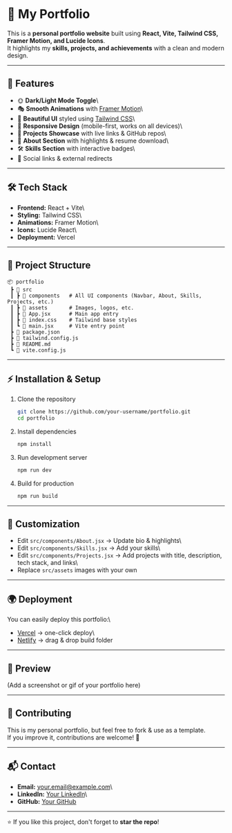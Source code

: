 # 🌟 My Portfolio

This is a **personal portfolio website** built using **React, Vite,
Tailwind CSS, Framer Motion, and Lucide Icons**.\
It highlights my **skills, projects, and achievements** with a clean and
modern design.

------------------------------------------------------------------------

## 🚀 Features

-   🌞 **Dark/Light Mode Toggle**\
-   🎭 **Smooth Animations** with [Framer
    Motion](https://www.framer.com/motion/)\
-   🎨 **Beautiful UI** styled using [Tailwind
    CSS](https://tailwindcss.com/)\
-   📱 **Responsive Design** (mobile-first, works on all devices)\
-   📂 **Projects Showcase** with live links & GitHub repos\
-   📑 **About Section** with highlights & resume download\
-   🛠️ **Skills Section** with interactive badges\
-   🔗 Social links & external redirects

------------------------------------------------------------------------

## 🛠️ Tech Stack

-   **Frontend:** React + Vite\
-   **Styling:** Tailwind CSS\
-   **Animations:** Framer Motion\
-   **Icons:** Lucide React\
-   **Deployment:** Vercel

------------------------------------------------------------------------

## 📂 Project Structure

    📦 portfolio
     ┣ 📂 src
     ┃ ┣ 📂 components   # All UI components (Navbar, About, Skills, Projects, etc.)
     ┃ ┣ 📂 assets       # Images, logos, etc.
     ┃ ┣ 📜 App.jsx      # Main app entry
     ┃ ┣ 📜 index.css    # Tailwind base styles
     ┃ ┗ 📜 main.jsx     # Vite entry point
     ┣ 📜 package.json
     ┣ 📜 tailwind.config.js
     ┣ 📜 README.md
     ┗ 📜 vite.config.js

------------------------------------------------------------------------

## ⚡ Installation & Setup

1.  Clone the repository

    ``` bash
    git clone https://github.com/your-username/portfolio.git
    cd portfolio
    ```

2.  Install dependencies

    ``` bash
    npm install
    ```

3.  Run development server

    ``` bash
    npm run dev
    ```

4.  Build for production

    ``` bash
    npm run build
    ```

------------------------------------------------------------------------

## 🎨 Customization

-   Edit `src/components/About.jsx` → Update bio & highlights\
-   Edit `src/components/Skills.jsx` → Add your skills\
-   Edit `src/components/Projects.jsx` → Add projects with title,
    description, tech stack, and links\
-   Replace `src/assets` images with your own

------------------------------------------------------------------------

## 🌍 Deployment

You can easily deploy this portfolio:\
- [Vercel](https://vercel.com) → one-click deploy\
- [Netlify](https://www.netlify.com/) → drag & drop build folder

------------------------------------------------------------------------

## 📸 Preview

(Add a screenshot or gif of your portfolio here)

------------------------------------------------------------------------

## 🤝 Contributing

This is my personal portfolio, but feel free to fork & use as a
template.\
If you improve it, contributions are welcome! 🚀

------------------------------------------------------------------------

## 📬 Contact

-   **Email:** your.email@example.com\
-   **LinkedIn:** [Your LinkedIn](https://linkedin.com/in/your-profile)\
-   **GitHub:** [Your GitHub](https://github.com/your-username)

------------------------------------------------------------------------

⭐ If you like this project, don't forget to **star the repo**!
